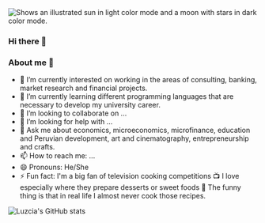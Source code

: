 <picture>
  <source media="(prefers-color-scheme: dark)" srcset="https://super-static-assets.s3.amazonaws.com/1cdeea7c-0a08-41dd-afb2-a331319ec817/images/d54b7f2b-2194-49d9-8059-1730c02868ac.jpg">
  <img alt="Shows an illustrated sun in light color mode and a moon with stars in dark color mode." src="https://super-static-assets.s3.amazonaws.com/1cdeea7c-0a08-41dd-afb2-a331319ec817/images/d54b7f2b-2194-49d9-8059-1730c02868ac.jpg">
</picture>

### Hi there 👋

### About me 💃

- 🔭 I’m currently interested on working in the areas of consulting, banking, market research and financial projects.
- 🌱 I’m currently learning different programming languages that are necessary to develop my university career. 
- 👯 I’m looking to collaborate on ...
- 🤔 I’m looking for help with ...
- 💬 Ask me about economics, microeconomics, microfinance, education and Peruvian development, art and cinematography, entrepreneurship and crafts.
- 📫 How to reach me: ...
- 😄 Pronouns: He/She
- ⚡ Fun fact: I'm a big fan of television cooking competitions 📺 I love especially where they prepare desserts or sweet foods 🍫 The funny thing is that in real life I almost never cook those recipes.

![Luzcia's GitHub stats](https://github-readme-stats.vercel.app/api?username=LuzciaHA&show_icons=true&hide=stars,issues&theme=moltack)




